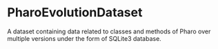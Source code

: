 # PharoEvolutionDataset
A dataset containing data related to classes and methods of Pharo over multiple versions under the form of SQLite3 database.
